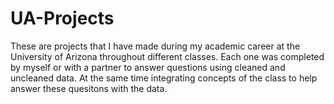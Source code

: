 # UA-Projects
These are projects that I have made during my academic career at the University of Arizona throughout different classes. 
Each one was completed by myself or with a partner to answer questions using cleaned and uncleaned data. 
At the same time integrating concepts of the class to help answer these quesitons with the data.
